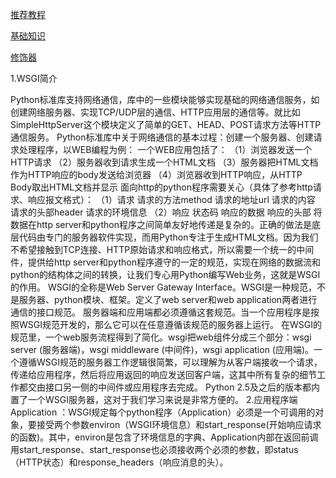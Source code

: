 [推荐教程](http://docs.jinkan.org/docs/flask/quickstart.html )

[基础知识](https://blog.csdn.net/qq_36143023/article/details/79097402，https://blog.csdn.net/langkew/article/details/51839536 )

[修饰器](https://mp.weixin.qq.com/s/vB03tMtgRcmZw2nhTZqpkw )

1.WSGI简介 

Python标准库支持网络通信，库中的一些模块能够实现基础的网络通信服务，如创建网络服务器、实现TCP/UDP层的通信、HTTP应用层的通信等。就比如SimpleHttpServer这个模块定义了简单的GET、HEAD、POST请求方法等HTTP通信服务。 
Python标准库中关于网络通信的基本过程：创建一个服务器、创建请求处理程序，以WEB编程为例： 
一个WEB应用包括了： 
（1）浏览器发送一个HTTP请求 
（2）服务器收到请求生成一个HTML文档 
（3）服务器把HTML文档作为HTTP响应的body发送给浏览器 
（4）浏览器收到HTTP响应，从HTTP Body取出HTML文档并显示 
面向http的python程序需要关心（具体了参考http请求、响应报文格式）： 
（1）请求 
请求的方法method 
请求的地址url 
请求的内容 
请求的头部header 
请求的环境信息 
（2）响应 
状态码 
响应的数据 
响应的头部 
将数据在http server和python程序之间简单友好地传递是复杂的。正确的做法是底层代码由专门的服务器软件实现，而用Python专注于生成HTML文档。因为我们不希望接触到TCP连接、HTTP原始请求和响应格式，所以需要一个统一的中间件，提供给http server和python程序遵守的一定的规范，实现在网络的数据流和python的结构体之间的转换，让我们专心用Python编写Web业务，这就是WSGI的作用。 
WSGI的全称是Web Server Gateway Interface。WSGI是一种规范，不是服务器、python模块、框架。定义了web server和web application两者进行通信的接口规范。 服务器端和应用端都必须遵循这套规范。当一个应用程序是按照WSGI规范开发的，那么它可以在任意遵循该规范的服务器上运行。 
在WSGI的规范里，一个web服务流程得到了简化。wsgi把web组件分成三个部分：wsgi server (服务器端)，wsgi middleware (中间件)，wsgi application (应用端)。一个遵循WSGI规范的服务器工作逻辑很简繁，可以理解为从客户端接收一个请求，传递给应用程序，然后将应用返回的响应发送回客户端，这其中所有复杂的细节工作都交由接口另一侧的中间件或应用程序去完成。 
Python 2.5及之后的版本都内置了一个WSGI服务器，这对于我们学习来说是非常方便的。 
2.应用程序端Application ：WSGI规定每个python程序（Application）必须是一个可调用的对象，要接受两个参数environ（WSGI环境信息）和start_response(开始响应请求的函数)。其中，environ是包含了环境信息的字典、Application内部在返回前调用start_response、start_response也必须接收两个必须的参数，即status（HTTP状态）和response_headers（响应消息的头）。

